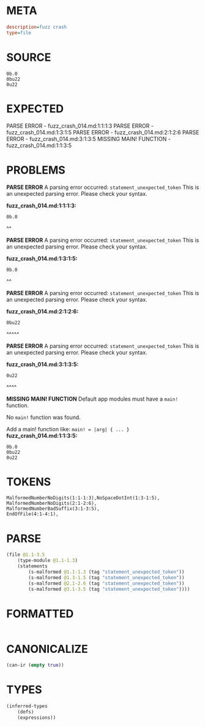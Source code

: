 # META
~~~ini
description=fuzz crash
type=file
~~~
# SOURCE
~~~roc
0b.0
0bu22
0u22
~~~
# EXPECTED
PARSE ERROR - fuzz_crash_014.md:1:1:1:3
PARSE ERROR - fuzz_crash_014.md:1:3:1:5
PARSE ERROR - fuzz_crash_014.md:2:1:2:6
PARSE ERROR - fuzz_crash_014.md:3:1:3:5
MISSING MAIN! FUNCTION - fuzz_crash_014.md:1:1:3:5
# PROBLEMS
**PARSE ERROR**
A parsing error occurred: `statement_unexpected_token`
This is an unexpected parsing error. Please check your syntax.

**fuzz_crash_014.md:1:1:1:3:**
```roc
0b.0
```
^^


**PARSE ERROR**
A parsing error occurred: `statement_unexpected_token`
This is an unexpected parsing error. Please check your syntax.

**fuzz_crash_014.md:1:3:1:5:**
```roc
0b.0
```
  ^^


**PARSE ERROR**
A parsing error occurred: `statement_unexpected_token`
This is an unexpected parsing error. Please check your syntax.

**fuzz_crash_014.md:2:1:2:6:**
```roc
0bu22
```
^^^^^


**PARSE ERROR**
A parsing error occurred: `statement_unexpected_token`
This is an unexpected parsing error. Please check your syntax.

**fuzz_crash_014.md:3:1:3:5:**
```roc
0u22
```
^^^^


**MISSING MAIN! FUNCTION**
Default app modules must have a `main!` function.

No `main!` function was found.

Add a main! function like:
`main! = |arg| { ... }`
**fuzz_crash_014.md:1:1:3:5:**
```roc
0b.0
0bu22
0u22
```


# TOKENS
~~~zig
MalformedNumberNoDigits(1:1-1:3),NoSpaceDotInt(1:3-1:5),
MalformedNumberNoDigits(2:1-2:6),
MalformedNumberBadSuffix(3:1-3:5),
EndOfFile(4:1-4:1),
~~~
# PARSE
~~~clojure
(file @1.1-3.5
	(type-module @1.1-1.3)
	(statements
		(s-malformed @1.1-1.3 (tag "statement_unexpected_token"))
		(s-malformed @1.3-1.5 (tag "statement_unexpected_token"))
		(s-malformed @2.1-2.6 (tag "statement_unexpected_token"))
		(s-malformed @3.1-3.5 (tag "statement_unexpected_token"))))
~~~
# FORMATTED
~~~roc
~~~
# CANONICALIZE
~~~clojure
(can-ir (empty true))
~~~
# TYPES
~~~clojure
(inferred-types
	(defs)
	(expressions))
~~~
